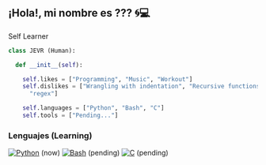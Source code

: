 ## ¡Hola!, mi nombre es ??? 🌀💻
Self Learner
```py
class JEVR (Human):

  def __init__(self):

    self.likes = ["Programming", "Music", "Workout"]
    self.dislikes = ["Wrangling with indentation", "Recursive functions",
      "regex"]

    self.languages = ["Python", "Bash", "C"]
    self.tools = ["Pending..."]
```
### Lenguajes (Learning)
[![Python](https://img.shields.io/badge/Python-3776AB?logo=python&logoColor=fff)](#) (now)
[![Bash](https://img.shields.io/badge/Bash-4EAA25?logo=gnubash&logoColor=fff)](#) (pending)
[![C](https://img.shields.io/badge/C-00599C?logo=c&logoColor=white)](#) (pending)


